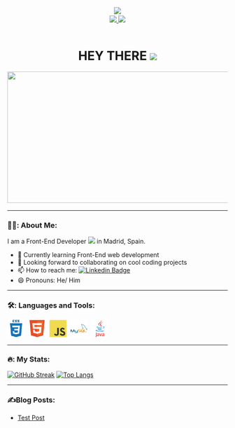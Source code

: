 
<div id="header" align="center">
  <img src="https://media.giphy.com/media/jdPMeyv9rn0hZHh8n9/giphy.gif" width="100"/>
  <div id="badges">
  <a href="https://www.linkedin.com/in/hujjatullah-ghafari-4a8ab4212">
    <img src="https://img.shields.io/badge/LinkedIn-blue?logo=linkedin&logocolor=white&style=for-the-badge"/>
  </a>
  <a href="https://www.youtube.com/channel/UCiwaMo15ddPPgckG_kHadeQ">
    <img src="https://img.shields.io/badge/YouTube-red?style=for-the-badge&logo=youtube&logoColor=white"/>
  </a>  
 </div>
  <img src="https://komarev.com/ghpvc/?username=HujjatGh&style=flat-square&color=blue" alt=""/>
  <h1>
    HEY THERE
    <img src="https://media.giphy.com/media/hvRJCLFzcasrR4ia7z/giphy.gif" width="30px"/>
  </h1>
 </div>
<div align="center">
     <img src="https://media.giphy.com/media/dWesBcTLavkZuG35MI/giphy.gif" width="600" height="300"/>
 </div>
 
 ---
 
 ### 👨‍💻: About Me:
  I am a Front-End Developer <img src="https://media.giphy.com/media/WUlplcMpOCEmTGBtBW/giphy.gif" width="30"> in Madrid, Spain.


- 🌱 Currently learning Front-End web development
- 👯 Looking forward to collaborating on cool coding projects
- 📫 How to reach me: [![Linkedin Badge](https://img.shields.io/badge/Hujjat-blue?style=flat&logo=Linkedin&logoColor=white)](https://www.linkedin.com/in/hujjatullah-ghafari-4a8ab4212)
- 😄 Pronouns: He/ Him


---

### 🛠️: Languages and Tools:
<div>
  <img src="https://github.com/devicons/devicon/blob/master/icons/css3/css3-plain-wordmark.svg"  title="CSS3" alt="CSS" width="40" height="40"/>&nbsp;
  <img src="https://github.com/devicons/devicon/blob/master/icons/html5/html5-original.svg" title="HTML5" alt="HTML" width="40" height="40"/>&nbsp;
  <img src="https://github.com/devicons/devicon/blob/master/icons/javascript/javascript-original.svg" title="JavaScript" alt="JavaScript" width="40" height="40"/>&nbsp;
  <img src="https://github.com/devicons/devicon/blob/master/icons/mysql/mysql-original-wordmark.svg" title="MySQL"  alt="MySQL" width="40" height="40"/>&nbsp;
  <img src="https://github.com/devicons/devicon/blob/master/icons/java/java-original-wordmark.svg" title="Java" alt="Java" width="40" height="40"/>&nbsp;
</div>

--- 

### 🔥: My Stats:
[![GitHub Streak](http://github-readme-streak-stats.herokuapp.com?user=HujjatGh&theme=dark&background=000000)](https://git.io/streak-stats)
[![Top Langs](https://github-readme-stats.vercel.app/api/top-langs/?username=HujjatGh&layout=compact&theme=vision-friendly-dark)](https://github.com/anuraghazra/github-readme-stats)

---

### ✍️Blog Posts:
<!-- BLOG-POST-LIST:START -->
- [Test Post](https://dev.to/itszed0/test-post-490g)
<!-- BLOG-POST-LIST:END -->
